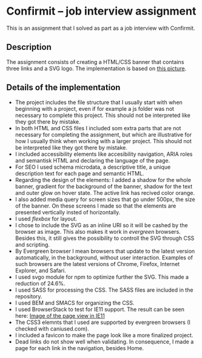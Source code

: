 Confirmit – job interview assignment
====================================
This is an assignment that I solved as part as a job interview with Confirmit.

Description
------------
The assignment consists of creating a HTML/CSS banner that contains three links and a SVG logo. The implementation is based on [this picture](https://github.com/johanna-ux/confirmit-assignment/blob/master/_doc/assignment_files/Menu.psd).

Details of the implementation
-------------------------------
* The project includes the file structure that I usually start with when beginning with a project, even if for example a js folder was not necessary to complete this project. This should not be interpreted like they got there by mistake.
* In both HTML and CSS files I included som extra parts that are not necessary for completing the assignment, but which are illustrative for how I usually think when working with a larger project. This should not be interpreted like they got there by mistake.
* I included accessibility elements like accesibility navigation, ARIA roles and semantisk HTML and declaring the language of the page.
* For SEO I used schema microdata, a descriptive title, a unique description text for each page and semantic HTML. 
* Regarding the design of the elements: I added a shadow for the whole banner, gradient for the background of the banner, shadow for the text and outer glow on hover state. The active link has recived color orange.
* I also added media query for screen sizes that go under 500px, the size of the banner. On these screens I made so that the elements are presented vertically insted of horizontally.
* I used _flexbox_ for layout.
* I chose to include the SVG as an inline URI so it will be cashed by the browser as image. This also makes it work in _evergreen_ browsers. Besides this, it still gives the possibility to controll the SVG through CSS and scripting.
* By Evergreen browser I mean browsers that update to the latest version automatically, in the background, without user interaction. Examples of such browsers are the latest versions of Chrome, Firefox, Internet Explorer, and Safari. 
* I used svgo module for npm to optimize further the SVG. This made a reduction of 24.6%.
* I used SASS for processing the CSS. The SASS files are included in the repository.
* I used BEM and SMACS for organizing the CSS.
* I used BrowserStack to test for IE11 support. The result can be seen here: [Image of the page view in IE11](https://www.browserstack.com/screenshots/28db36938794cf66abc473fcc39ec388a88c68f8) 
* The CSS3 elemnts that I used are supported by evergreen browsers (I checked with caniused.com).
* I included a favicon to make the page look like a more finalized project.
* Dead links do not show well when validating. In consequence, I made a page for each link in the navigation, besides Home.

